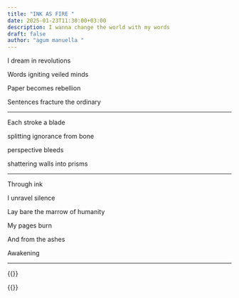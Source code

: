 ```yaml
---
title: "INK AS FIRE "
date: 2025-01-23T11:30:00+03:00
description: I wanna change the world with my words
draft: false
author: "agum manuella "
---
```

I dream in revolutions 

Words igniting veiled minds 

Paper becomes rebellion 

Sentences fracture the ordinary 
___

Each stroke a blade 

splitting ignorance from bone 

perspective bleeds 

shattering walls into prisms

___

Through ink 

I unravel silence

Lay bare the marrow of humanity 

My pages burn 

And from the ashes

Awakening 

___

{{<comments>}}

{{<mini-toc>}}
